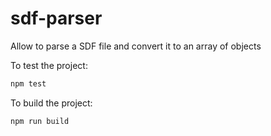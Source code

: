 sdf-parser
==========

Allow to parse a SDF file and convert it to an array of objects

To test the project:

```bash
npm test
```

To build the project:

```bash
npm run build
```
